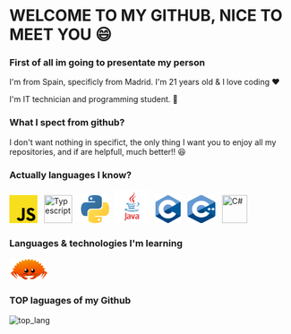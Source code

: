 # WELCOME TO MY GITHUB, NICE TO MEET YOU 😄

### First of all im going to presentate my person

I'm from Spain, specificly from Madrid. I'm 21 years old & I love coding ❤

I'm IT technician and programming student. 📖

### What I spect from github?

I don't want nothing in specifict, the only thing I want you to enjoy all my repositories, and if are helpfull, much better!! 😆

### Actually languages I know?

<div style="display: inline-block" >
  <img src="./img/tech/js.png" height="50px" width="50px" title="Javascript">
  &nbsp;
  <img src="https://upload.wikimedia.org/wikipedia/commons/thumb/4/4c/Typescript_logo_2020.svg/1200px-Typescript_logo_2020.svg.png" height="50px" width="50px" title="Typescript">
  &nbsp;&nbsp;
  <img src="./img/tech/py.png" height="50px" width="50px" title="Python">
  &nbsp;
  <img src="./img/tech/java.png" height="60px" width="60px" title="Java"/>
  &nbsp;
  <img src="./img/tech/c.png" height="50px" width="45px" title="C"/>
  &nbsp;
  <img src="./img/tech/cpp.svg" height="50px" width="50px" title="C++"/>
  &nbsp;
  <img src="https://gitlab.com/uploads/-/system/project/avatar/11151452/csharp-logo.png" height="50px" width="45px" title="C#"/>
</div>

### Languages & technologies I'm learning

<img src="./img/tech/rust.png" height="40px" width="70px" title="Rust"/>


### TOP laguages of my Github

![top_lang](https://github-readme-stats.vercel.app/api/top-langs/?username=NexCreep&hide=css,scss,html&theme=tokyonight)
